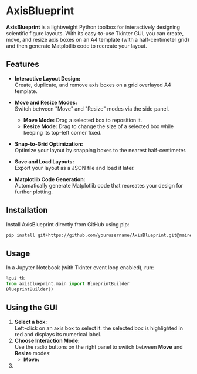 # AxisBlueprint

**AxisBlueprint** is a lightweight Python toolbox for interactively designing scientific figure layouts. With its easy-to-use Tkinter GUI, you can create, move, and resize axis boxes on an A4 template (with a half-centimeter grid) and then generate Matplotlib code to recreate your layout.

## Features

- **Interactive Layout Design:**  
  Create, duplicate, and remove axis boxes on a grid overlayed A4 template.
  
- **Move and Resize Modes:**  
  Switch between "Move" and "Resize" modes via the side panel.  
  - **Move Mode:** Drag a selected box to reposition it.  
  - **Resize Mode:** Drag to change the size of a selected box while keeping its top–left corner fixed.
  
- **Snap-to-Grid Optimization:**  
  Optimize your layout by snapping boxes to the nearest half-centimeter.
  
- **Save and Load Layouts:**  
  Export your layout as a JSON file and load it later.
  
- **Matplotlib Code Generation:**  
  Automatically generate Matplotlib code that recreates your design for further plotting.

## Installation

Install AxisBlueprint directly from GitHub using pip:

```bash
pip install git+https://github.com/yourusername/AxisBlueprint.git@main#egg=axisblueprint
```

## Usage

In a Jupyter Notebook (with Tkinter event loop enabled), run:

```python
%gui tk
from axisblueprint.main import BlueprintBuilder
BlueprintBuilder()
```

## Using the GUI

1. **Select a box:**  
Left-click on an axis box to select it. the selected box is highlighted in red and displays its numerical label.
2. **Choose Interaction Mode:**  
Use the radio buttons on the right panel to switch between **Move** and **Resize** modes: 
    - **Move:**
3.  